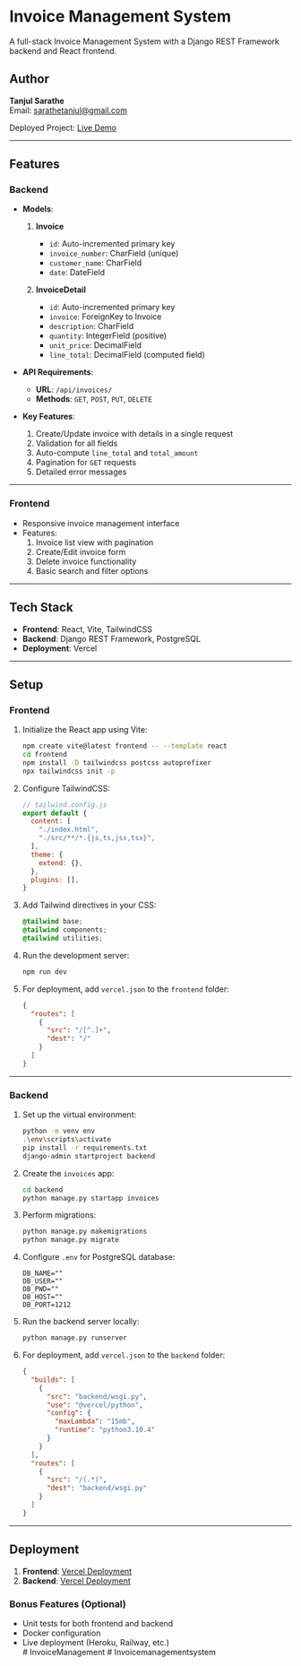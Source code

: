 # Invoice Management System

A full-stack Invoice Management System with a Django REST Framework backend and React frontend.

## Author  
**Tanjul Sarathe**  
Email: [sarathetanjul@gmail.com](mailto:sarathetanjul@gmail.com)  

Deployed Project: [Live Demo](https://invoice-mgmt-system-frontend-tanjul.vercel.app/)  

---

## Features  

### Backend  
- **Models**:  
  1. **Invoice**  
      - `id`: Auto-incremented primary key  
      - `invoice_number`: CharField (unique)  
      - `customer_name`: CharField  
      - `date`: DateField  

  2. **InvoiceDetail**  
      - `id`: Auto-incremented primary key  
      - `invoice`: ForeignKey to Invoice  
      - `description`: CharField  
      - `quantity`: IntegerField (positive)  
      - `unit_price`: DecimalField  
      - `line_total`: DecimalField (computed field)  

- **API Requirements**:  
  - **URL**: `/api/invoices/`  
  - **Methods**: `GET`, `POST`, `PUT`, `DELETE`  

- **Key Features**:  
  1. Create/Update invoice with details in a single request  
  2. Validation for all fields  
  3. Auto-compute `line_total` and `total_amount`  
  4. Pagination for `GET` requests  
  5. Detailed error messages  

---

### Frontend  
- Responsive invoice management interface  
- Features:  
  1. Invoice list view with pagination  
  2. Create/Edit invoice form  
  3. Delete invoice functionality  
  4. Basic search and filter options  

---

## Tech Stack  

- **Frontend**: React, Vite, TailwindCSS  
- **Backend**: Django REST Framework, PostgreSQL  
- **Deployment**: Vercel  

---

## Setup  

### Frontend  

1. Initialize the React app using Vite:  
    ```bash
    npm create vite@latest frontend -- --template react
    cd frontend
    npm install -D tailwindcss postcss autoprefixer
    npx tailwindcss init -p
    ```

2. Configure TailwindCSS:  
    ```javascript
    // tailwind.config.js
    export default {
      content: [
        "./index.html",
        "./src/**/*.{js,ts,jsx,tsx}",
      ],
      theme: {
        extend: {},
      },
      plugins: [],
    }
    ```

3. Add Tailwind directives in your CSS:  
    ```css
    @tailwind base;
    @tailwind components;
    @tailwind utilities;
    ```

4. Run the development server:  
    ```bash
    npm run dev
    ```

5. For deployment, add `vercel.json` to the `frontend` folder:  
    ```json
    {
      "routes": [
        {
          "src": "/[^.]+",
          "dest": "/"
        }
      ]
    }
    ```

---

### Backend  

1. Set up the virtual environment:  
    ```bash
    python -m venv env
    .\env\scripts\activate
    pip install -r requirements.txt
    django-admin startproject backend
    ```

2. Create the `invoices` app:  
    ```bash
    cd backend
    python manage.py startapp invoices
    ```

3. Perform migrations:  
    ```bash
    python manage.py makemigrations
    python manage.py migrate
    ```

4. Configure `.env` for PostgreSQL database:  
    ```
    DB_NAME=""
    DB_USER=""
    DB_PWD=""
    DB_HOST=""
    DB_PORT=1212
    ```

5. Run the backend server locally:  
    ```bash
    python manage.py runserver
    ```

6. For deployment, add `vercel.json` to the `backend` folder:  
    ```json
    {
      "builds": [
        {
          "src": "backend/wsgi.py",
          "use": "@vercel/python",
          "config": {
            "maxLambda": "15mb",
            "runtime": "python3.10.4"
          }
        }
      ],
      "routes": [
        {
          "src": "/(.*)",
          "dest": "backend/wsgi.py"
        }
      ]
    }
    ```

---
## Deployment  

1. **Frontend**: [Vercel Deployment](https://invoice-mgmt-system-frontend-tanjul.vercel.app/)  
2. **Backend**: [Vercel Deployment](https://invoice-mgmt-system-backend-tanjul.vercel.app/)  

### Bonus Features (Optional)  
- Unit tests for both frontend and backend  
- Docker configuration  
- Live deployment (Heroku, Railway, etc.)  
#   I n v o i c e M a n a g e m e n t  
 #   I n v o i c e m a n a g e m e n t s y s t e m  
 